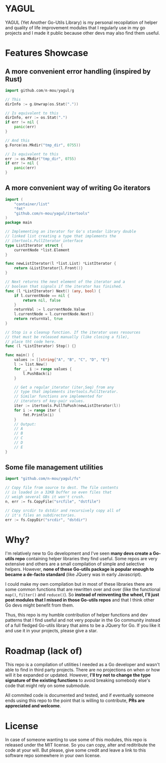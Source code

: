 # YAGUL

YAGUL (Yet Another Go-Utils Library) is my personal recopilation of helper and quality of life improvement modules that I regularly use in my go projects and I made it public because other devs may also find them useful. 

# Features Showcase

## A more convenient error handling (inspired by Rust)

```go
import github.com/n-mou/yagul/g

// This
dirInfo := g.Unwrap(os.Stat("."))

// Is equivalent to this
dirInfo, err := os.Stat(".")
if err != nil {
	panic(err)
}

// And this
g.Force(os.Mkdir("tmp_dir", 0755))

// Is equivalent to this
err := os.Mkdir("tmp_dir", 0755)
if err != nil {
	panic(err)
}
```

## A more convenient way of writing Go iterators

```go
import (
	"container/list"
	"fmt"
	"github.com/n-mou/yagul/itertools"
)
package main

// Implementing an iterator for Go's standar library double
// linked list creating a type that implements the 
// itertools.PullIterator interface
type ListIterator struct {
	currentNode *list.Element
}

func newListIterator(l *list.List) *ListIterator {
	return &ListIterator{l.Front()}
}

// Next returns the next element of the iterator and a
// boolean that signals if the iterator has finished.
func (l *ListIterator) Next() (any, bool) {
	if l.currentNode == nil {
		return nil, false
	}
	returnVal := l.currentNode.Value
	l.currentNode = l.currentNode.Next()
	return returnVal, true
}

// Stop is a cleanup function. If the iterator uses resources
// that must be released manually (like closing a file), 
// place tht code here.
func (l *ListIterator) Stop() {}

func main() {
	values := []string{"A", "B", "C", "D", "E"}
	l := list.New()
	for _, i := range values {
		l.PushBack(i)
	}

	// Get a regular iterator (iter.Seq) from any
	// type that implements itertools.PullIterator.
	// Similar functions are implemented for 
	// iterators of key-pair values.
	iter := itertools.PullToPush(newListIterator(l))
	for i := range iter {
		fmt.Println(i)
	}
	// Output:
	// A
	// B
	// C
	// D
	// E
}
```
## Some file management utilities

```go
import "github.com/n-mou/yagul/fs"

// Copy file from source to dest. The file contents
// is loaded in a 32KB buffer so even files that 
// weigh several GBs it won't crush. 
n, err := fs.CopyFile("srcfile", "dstfile")

// Copy srcdir to dstdir and recursively copy all of
// it's files an subdirectories.
err := fs.CopyDir("srcdir", "dstdir")

```

# Why?

I'm relatively new to Go development and I've seen **many devs create a Go-utils repo** containing helper libraries they find useful. Some repos are very extensive and others are a small compilation of simple and selective helpers. However, **none of these Go-utils package is popular enough to became a de-facto standard** (like JQuery was in early Javascript). 

I could make my own compilation but in most of these libraries there are some common functions that are rewritten over and over (like the functional `map()`, `filter()` and `reduce()`). So **instead of reinventing the wheel, I'll just post modules that I missed in those Go-utils repos** and that I think other Go devs might benefit from them.

Thus, this repo is my humble contribution of helper functions and dev patterns that I find useful and not very popular in the Go community instead of a full fledged Go-utils library that aims to be a JQuery for Go. If you like it and use it in your projects, please give a star.

# Roadmap (lack of)

This repo is a compilation of utilities I needed as a Go developer and wasn't able to find in third party projects. There are no projections on when or how will it be expanded or updated. However, **I'll try not to change the type signature of the existing functions** to avoid breaking somebody else's code that might rely on some submodule.

All commited code is documented and tested, and if eventually someone ends using this repo to the point that is willing to contribute, **PRs are appreciated and welcome**.

# License

In case of someone wanting to use some of this modules, this repo is released under the MIT license. So you can copy, alter and reditribute the code at your will. But please, give some credit and leave a link to this software repo somewhere in your own license.